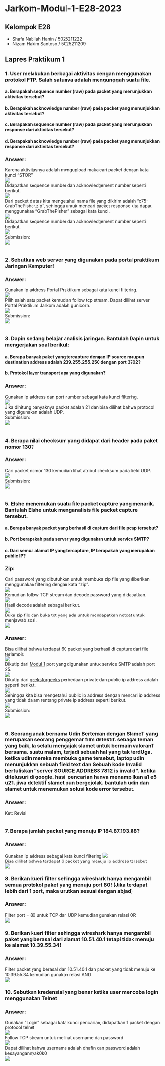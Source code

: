 # Jarkom-Modul-1-E28-2023
## Kelompok E28
- Shafa Nabilah Hanin / 5025211222
- Nizam Hakim Santoso / 5025211209

## Lapres Praktikum 1 
### 1. User melakukan berbagai aktivitas dengan menggunakan protokol FTP. Salah satunya adalah mengunggah suatu file.
#### a. Berapakah sequence number (raw) pada packet yang menunjukkan aktivitas tersebut? 
#### b. Berapakah acknowledge number (raw) pada packet yang menunjukkan aktivitas tersebut?
#### c. Berapakah sequence number (raw) pada packet yang menunjukkan response dari aktivitas tersebut?
#### d. Berapakah acknowledge number (raw) pada packet yang menunjukkan response dari aktivitas tersebut?
### Answer:
Karena aktivitasnya adalah mengupload maka cari packet dengan kata kunci “STOR”. <br>
![](Dokumentasi/1a.png) <br>
Didapatkan sequence number dan acknowledgement number seperti berikut. <br>
![](Dokumentasi/1b.png) <br>
Dari packet diatas kita mengetahui nama file yang dikirim adalah “c75-GrabThePisher.zip”, sehingga untuk mencari packet response kita dapat menggunakan  “GrabThePisher” sebagai kata kunci. <br>
![](Dokumentasi/1c.png) <br>
Didapatkan sequence number dan acknowledgement number seperti berikut. <br>
![](Dokumentasi/1d.png) <br>
Submission: <br>
![](Dokumentasi/1e.png) <br>
<br>

### 2. Sebutkan web server yang digunakan pada portal praktikum Jaringan Komputer!
### Answer:
Gunakan ip address Portal Praktikum sebagai kata kunci filtering. <br>
![](Dokumentasi/2a.png) <br>
Pilih salah satu packet kemudian follow tcp stream. Dapat dilihat server Portal Praktikum Jarkom adalah gunicorn. <br>
![](Dokumentasi/2b.png) <br>
Submission: <br>
![](Dokumentasi/2c.png) <br>
<br> 

### 3. Dapin sedang belajar analisis jaringan. Bantulah Dapin untuk mengerjakan soal berikut:
#### a. Berapa banyak paket yang tercapture dengan IP source maupun destination address adalah 239.255.255.250 dengan port 3702?
#### b. Protokol layer transport apa yang digunakan?
### Answer:
Gunakan ip address dan port number sebagai kata kunci filtering. <br>
![](Dokumentasi/3a.png) <br>
Jika dihitung banyaknya packet adalah 21 dan bisa dilihat bahwa protocol yang digunakan adalah UDP. <br>
Submission: <br>
![](Dokumentasi/3b.png) <br>
<br>

### 4. Berapa nilai checksum yang didapat dari header pada paket nomor 130?
### Answer:
Cari packet nomor 130 kemudian lihat atribut checksum pada field UDP. <br>
![](Dokumentasi/4a.png) <br>
Submission: <br>
![](Dokumentasi/4b.png) <br>
<br>

### 5. Elshe menemukan suatu file packet capture yang menarik. Bantulah Elshe untuk menganalisis file packet capture tersebut.
#### a. Berapa banyak packet yang berhasil di capture dari file pcap tersebut?
#### b. Port berapakah pada server yang digunakan untuk service SMTP?
#### c. Dari semua alamat IP yang tercapture, IP berapakah yang merupakan public IP?
### Zip:
Cari password yang dibutuhkan untuk membuka zip file yang diberikan menggunakan filtering dengan kata “zip”. <br>
![](Dokumentasi/5a.png) <br>
Kemudian follow TCP stream dan decode password yang didapatkan. <br>
![](Dokumentasi/5b.png) <br>
Hasil decode adalah sebagai berikut. <br>
![](Dokumentasi/5c.png) <br>
Buka zip file dan buka txt yang ada untuk mendapatkan netcat untuk menjawab soal. <br>
![](Dokumentasi/5d.png) <br>
### Answer:
Bisa dilihat bahwa terdapat 60 packet yang berhasil di capture dari file terlampir. <br>
![](Dokumentasi/5e.png) <br>
Dikutip dari [Modul 1](https://github.com/arsitektur-jaringan-komputer/Modul-Jarkom/tree/master/Modul-1#12-alokasi-port) port yang digunakan untuk service SMTP adalah port 25. <br>
![](Dokumentasi/5f.png) <br>
Dikutip dari [geeksforgeeks](https://www.geeksforgeeks.org/difference-between-private-and-public-ip-addresses/)  perbedaan private dan public ip address adalah seperti berikut. <br>
![](Dokumentasi/5g.png) <br>
Sehingga kita bisa mengetahui public ip address dengan mencari ip address yang tidak dalam rentang private ip address seperti berikut. <br>
![](Dokumentasi/5h.png) <br>
Submission: <br>
![](Dokumentasi/5i.png) <br>
<br>

### 6. Seorang anak bernama Udin Berteman dengan SlameT yang merupakan seorang penggemar film detektif. sebagai teman yang baik, Ia selalu mengajak slamet untuk bermain valoranT bersama. suatu malam, terjadi sebuah hal yang tak terdUga. ketika udin mereka membuka game tersebut, laptop udin menunjukkan sebuah field text dan Sebuah kode Invalid bertuliskan "server SOURCE ADDRESS 7812 is invalid". ketika ditelusuri di google, hasil pencarian hanya menampilkan a1 e5 u21. jiwa detektif slamet pun bergejolak. bantulah udin dan slamet untuk menemukan solusi kode error tersebut.
### Answer:
Ket: Revisi <br>
<br>

### 7. Berapa jumlah packet yang menuju IP 184.87.193.88?
### Answer:
Gunakan ip address sebagai kata kunci filtering
![](Dokumentasi/7a.png) <br>
Bisa dilihat bahwa terdapat 6 packet yang menuju ip address tersebut <br>
![](Dokumentasi/7b.png)
<br>

### 8. Berikan kueri filter sehingga wireshark hanya mengambil semua protokol paket yang menuju port 80! (Jika terdapat lebih dari 1 port, maka urutkan sesuai dengan abjad)
### Answer:
Filter port = 80 untuk TCP dan UDP kemudian gunakan relasi OR <br>
![](Dokumentasi/8.png)
<br>

### 9. Berikan kueri filter sehingga wireshark hanya mengambil paket yang berasal dari alamat 10.51.40.1 tetapi tidak menuju ke alamat 10.39.55.34!
### Answer:
Filter packet yang berasal dari 10.51.40.1 dan packet yang tidak menuju ke 10.39.55.34 kemudian gunakan relasi AND <br>
![](Dokumentasi/9.png)
<br>

### 10. Sebutkan kredensial yang benar ketika user mencoba login menggunakan Telnet
### Answer:
Gunakan “Login” sebagai kata kunci pencarian, didapatkan 1 packet dengan protocol telnet <br>
![](Dokumentasi/10a.png) <br>
Follow TCP stream untuk melihat username dan password <br>
![](Dokumentasi/10b.png) <br>
Dapat dilihat bahwa username adalah dhafin dan password adalah kesayangannyak0k0 <br>
![](Dokumentasi/10b.png)
<br>
